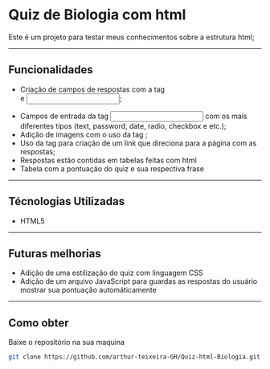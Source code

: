# Quiz de Biologia com html

Este é um projeto para testar meus conhecimentos sobre a estrutura html;

---

## Funcionalidades

- Criação de campos de respostas com a tag <form> e <input>;
- Campos de entrada da tag <input> com os mais diferentes tipos (text, password, date, radio, checkbox e etc.);
- Adição de imagens com o uso da tag <img>;
- Uso da tag <a> para criação de um link que direciona para a página com as respostas;
- Respostas estão contidas em tabelas feitas com html
- Tabela com a pontuação do quiz e sua respectiva frase

---

## Técnologias Utilizadas

- HTML5

---

## Futuras melhorias

- Adição de uma estilização do quiz com linguagem CSS
- Adição de um arquivo JavaScript para guardas as respostas do usuário mostrar sua pontuação automáticamente

---

## Como obter

Baixe o repositório na sua maquina

```bash
git clone https://github.com/arthur-teixeira-GH/Quiz-html-Biologia.git
